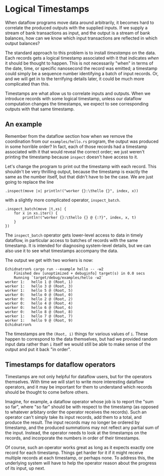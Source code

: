 # Logical Timestamps

When dataflow programs move data around arbitrarily, it becomes hard to correlate the produced outputs with the supplied inputs. If we supply a stream of bank transactions as input, and the output is a stream of bank balances, how can we know which input transactions are reflected in which output balances?

The standard approach to this problem is to install *timestamps* on the data. Each records gets a logical timestamp associated with it that indicates *when* it should be thought to happen. This is not necessarily "when" in terms of the date, time, or specific nanosecond the record was emitted; a timestamp could simply be a sequence number identifying a batch of input records. Or, and we will get in to the terrifying details later, it could be much more complicated than this.

Timestamps are what allow us to correlate inputs and outputs. When we introduce records with some logical timestamp, unless our dataflow computation changes the timestamps, we expect to see corresponding outputs with that same timestamp.

## An example

Remember from the dataflow section how when we remove the coordination from our `examples/hello.rs` program, the output was produced in some horrible order? In fact, each of those records had a timestamp associated with it that would reveal the correct order; we just weren't printing the timestamp because `inspect` doesn't have access to it.

Let's change the program to print out the timestamp with each record. This shouldn't be very thrilling output, because the timestamp is exactly the same as the number itself, but that didn't have to be the case. We are just going to replace the line

```rust,ignore
.inspect(move |x| println!("worker {}:\thello {}", index, x))
```

with a slightly more complicated operator, `inspect_batch`.

```rust,ignore
.inspect_batch(move |t,xs| {
    for x in xs.iter() {
        println!("worker {}:\thello {} @ {:?}", index, x, t)
    }
})
```

The `inspect_batch` operator gets lower-level access to data in timely dataflow, in particular access to batches of records with the same timestamp. It is intended for diagnosing system-level details, but we can also use it to see what timestamps accompany the data.

The output we get with two workers is now:

    Echidnatron% cargo run --example hello -- -w2
        Finished dev [unoptimized + debuginfo] target(s) in 0.0 secs
        Running `target/debug/examples/hello -w2`
    worker 1:	hello 1 @ (Root, 1)
    worker 1:	hello 3 @ (Root, 3)
    worker 1:	hello 5 @ (Root, 5)
    worker 0:	hello 0 @ (Root, 0)
    worker 0:	hello 2 @ (Root, 2)
    worker 0:	hello 4 @ (Root, 4)
    worker 0:	hello 6 @ (Root, 6)
    worker 0:	hello 8 @ (Root, 8)
    worker 1:	hello 7 @ (Root, 7)
    worker 1:	hello 9 @ (Root, 9)
    Echidnatron% 

The timestamps are the `(Root, i)` things for various values of `i`. These happen to correspond to the data themselves, but had we provided random input data rather than `i` itself we would still be able to make sense of the output and put it back "in order".

## Timestamps for dataflow operators

Timestamps are not only helpful for dataflow users, but for the operators themselves. With time we will start to write more interesting dataflow operators, and it may be important for them to understand which records should be thought to come before others. 

Imagine, for example, a dataflow operator whose job is to report the "sum so far", where "so far" should be with respect to the timestamp (as opposed to whatever arbitary order the operator receives the records). Such an operator can't simply take its input records, add them to a total, and produce the result. The input records may no longer be ordered by timestamp, and the produced summations may not reflect any partial sum of the input. Instead, the operator needs to look at the timestamps on the records, and incorporate the numbers in order of their timestamps.

Of course, such an operator works great as long as it expects exactly one record for each timestamp. Things get harder for it if it might receive multiple records at each timestamp, or perhaps none. To address this, the underlying system will have to help the operator reason about the progress of its input, up next.
